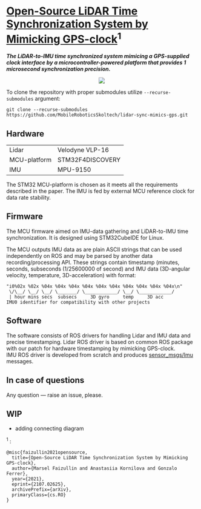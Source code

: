 # [Open-Source LiDAR Time Synchronization System by Mimicking GPS-clock](https://arxiv.org/abs/2107.02625)<sup>1</sup>

___The LiDAR-to-IMU time synchronized system mimicing a GPS-supplied clock interface by a microcontroller-powered platform that provides 1 microsecond synchronization precision.___

<p align="center">
  <img src="https://github.com/MobileRoboticsSkoltech/lidar-sync-mimics-gps/blob/main/block_scheme.png">
</p>

To clone the repository with proper submodules utilize `--recurse-submodules` argument:  

`git clone --recurse-submodules https://github.com/MobileRoboticsSkoltech/lidar-sync-mimics-gps.git`

## Hardware
<table>
  <tr> <td>Lidar</td> <td>Velodyne VLP-16</td> </tr>
  <tr> <td>MCU-platform</td> <td>STM32F4DISCOVERY</td> </tr>
  <tr> <td>IMU</td> <td>MPU-9150</td> </tr>
</table>

The STM32 MCU-platform is chosen as it meets all the requirements described in the paper. The IMU is fed by external MCU reference clock for data rate stability.

## Firmware
The MCU firmware aimed on IMU-data gathering and LiDAR-to-IMU time synchronization. It is designed using STM32CubeIDE for Linux. 

The MCU outputs IMU data as are plain ASCII strings that can be used independently on ROS and may be parsed by another data recording/processing API. These strings contain timestamp (minutes, seconds, subseconds (1/25600000 of second) and IMU data (3D-angular velocity, temperature, 3D-acceleration) with format:  
```
"i0%02x %02x %04x %04x %04x %04x %04x %04x %04x %04x %04x %04x\n"
 \/\__/ \__/ \__/ \_______/ \____________/ \__/ \____________/
 | hour mins secs  subsecs     3D gyro     temp     3D acc
IMU0 identifier for compatibility with other projects
```

## Software
The software consists of ROS drivers for handling Lidar and IMU data and precise timestamping.
Lidar ROS driver is based on common ROS package with our patch for hardware timestamping by mimicking GPS-clock.  
IMU ROS driver is developed from scratch and produces [sensor_msgs/Imu](http://docs.ros.org/en/melodic/api/sensor_msgs/html/msg/Imu.html) messages.

## In case of questions
Any question — raise an issue, please.

## WIP
- adding connecting diagram

<sup>1</sup> :

```
@misc{faizullin2021opensource,
  title={Open-Source LiDAR Time Synchronization System by Mimicking GPS-clock}, 
  author={Marsel Faizullin and Anastasiia Kornilova and Gonzalo Ferrer},
  year={2021},
  eprint={2107.02625},
  archivePrefix={arXiv},
  primaryClass={cs.RO}
}
```
